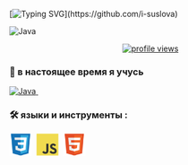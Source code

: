 
[![Typing SVG](https://readme-typing-svg.herokuapp.com?font=Fira+Code&size=24&pause=1000&color=000000&background=20EFFF00&center=&vCenter=&repeat=&width=435&lines=%D0%9F%D1%80%D0%B8%D0%B2%D0%B5%D1%82+%D0%B2%D1%81%D0%B5%D0%BC%2C+%D0%BC%D0%B5%D0%BD%D1%8F+%D0%B7%D0%BE%D0%B2%D1%83%D1%82+%D0%98%D1%80%D0%B8%D0%BD%D0%B0!)](https://github.com/i-suslova)
 
 <img src="https://media.giphy.com/media/pWhWtKdqwOAco/giphy.gif" title="Java" alt="Java" width="1200" height="200"/>&nbsp;

<div id="badges" align="center">
  <a href="https://github.com/i-suslova">
  <img src="https://komarev.com/ghpvc/?username=i-suslova&style=flat-square&color=0000FF&style=for-the-badge" alt="profile views"/>
  </a>
</div>


 ### 🌱 в настоящее время я учусь 
 [<img src="https://cdn.glitch.global/371d6ff2-fab3-4306-971c-a2d175ffed45/svg%20yandex.svg?v=1679773983083"  title="яндекс практикум svg" alt="Java" width="200" height="80"/>&nbsp;](https://practicum.yandex.ru/web/)

### :hammer_and_wrench: языки и инструменты :
<div>
  <img src="https://github.com/devicons/devicon/blob/master/icons/css3/css3-original.svg" title="Java" alt="Java" width="40" height="40"/>&nbsp;
  <img src="https://github.com/devicons/devicon/blob/master/icons/javascript/javascript-original.svg" title="Java" alt="Java" width="40" height="40"/>&nbsp;
  <img src="https://github.com/devicons/devicon/blob/master/icons/html5/html5-original.svg" title="Java" alt="Java" width="40" height="40"/>&nbsp;
</div>





<!--
**i-suslova/i-suslova** is a ✨ _special_  repository because its `README.md` (this file) appears on your GitHub profile.

![](https://hit.yhype.me/github/profile?user_id=117917258)


Для сброса счетчика вам необходимо войти в сервис Y HÎPE, после чего вы сможете сбросить счетчик на https://yhype.me/ghpvc страница.


